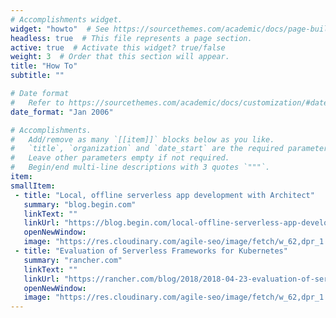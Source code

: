 ```yaml
---
# Accomplishments widget.
widget: "howto"  # See https://sourcethemes.com/academic/docs/page-builder/
headless: true  # This file represents a page section.
active: true  # Activate this widget? true/false
weight: 3  # Order that this section will appear.
title: "How To"
subtitle: ""

# Date format
#   Refer to https://sourcethemes.com/academic/docs/customization/#date-format
date_format: "Jan 2006"

# Accomplishments.
#   Add/remove as many `[[item]]` blocks below as you like.
#   `title`, `organization` and `date_start` are the required parameters.
#   Leave other parameters empty if not required.
#   Begin/end multi-line descriptions with 3 quotes `"""`.
item: 
smallItem: 
 - title: "Local, offline serverless app development with Architect"
   summary: "blog.begin.com"
   linkText: ""
   linkUrl: "https://blog.begin.com/local-offline-serverless-app-development-with-architect-6e7aa9af2c4f" 
   openNewWindow: 
   image: "https://res.cloudinary.com/agile-seo/image/fetch/w_62,dpr_1.0,d_blank_am8gzx.png/https%3A%2F%2Flogo.clearbit.com%2Fblog.begin.com%3Fsize%3D250"
 - title: "Evaluation of Serverless Frameworks for Kubernetes"
   summary: "rancher.com"
   linkText: ""
   linkUrl: "https://rancher.com/blog/2018/2018-04-23-evaluation-of-serverless-frameworks-for-kbe/" 
   openNewWindow: 
   image: "https://res.cloudinary.com/agile-seo/image/fetch/w_62,dpr_1.0,d_blank_am8gzx.png/https%3A%2F%2Flogo.clearbit.com%2Francher.com%3Fsize%3D250"
---
```

